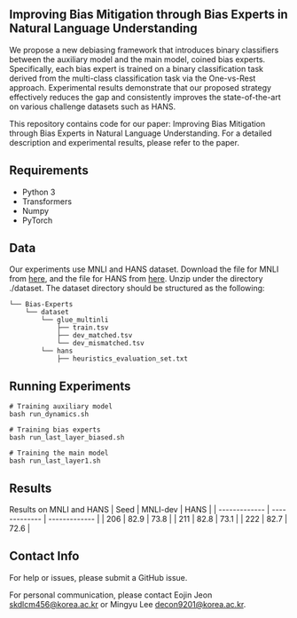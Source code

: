 ## Improving Bias Mitigation through Bias Experts in Natural Language Understanding
We propose a new debiasing framework that introduces binary classifiers between the auxiliary model and the main model, coined bias experts. Specifically, each bias expert is trained on a binary classification task derived from the multi-class classification task via the One-vs-Rest approach. Experimental results demonstrate that our proposed strategy effectively reduces the gap and consistently improves the state-of-the-art on various challenge datasets such as HANS.

This repository contains code for our paper: Improving Bias Mitigation through Bias Experts in Natural Language Understanding. For a detailed description and experimental results, please refer to the paper.

## Requirements
- Python 3
- Transformers
- Numpy
- PyTorch

## Data
Our experiments use MNLI and HANS dataset. Download the file for MNLI from [here](https://dl.fbaipublicfiles.com/glue/data/MNLI.zip), and the file for HANS from [here](https://github.com/tommccoy1/hans). Unzip under the directory ./dataset. The dataset directory should be structured as the following:
```
└── Bias-Experts
    └── dataset 
        └── glue_multinli
            ├── train.tsv
            ├── dev_matched.tsv
            └── dev_mismatched.tsv
        └── hans
            ├── heuristics_evaluation_set.txt
```

## Running Experiments
    # Training auxiliary model
    bash run_dynamics.sh

    # Training bias experts
    bash run_last_layer_biased.sh

    # Training the main model
    bash run_last_layer1.sh

## Results
Results on MNLI and HANS
| Seed | MNLI-dev  | HANS |
| ------------- | ------------- | ------------- |
| 206 | 82.9 | 73.8 |
| 211 | 82.8 | 73.1 |
| 222 | 82.7 | 72.6 |

## Contact Info
For help or issues, please submit a GitHub issue.

For personal communication, please contact Eojin Jeon <skdlcm456@korea.ac.kr> or Mingyu Lee <decon9201@korea.ac.kr>.
